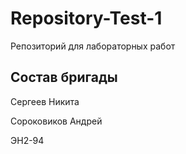 # Repository-Test-1
Репозиторий для лабораторных работ
## Состав бригады
Сергеев Никита

Сороковиков Андрей

ЭН2-94
